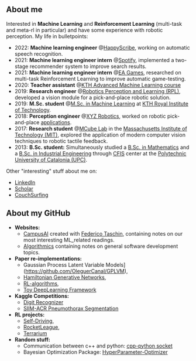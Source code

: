 ## About me
Interested in __Machine Learning__ and __Reinforcement Learning__ (multi-task and meta-rl in particular) and have some experience with robotic perception.
My life in bulletpoints:

- 2022: __Machine learning engineer__ @[HappyScribe](https://www.happyscribe.com/), working on automatic speech recognition.
- 2021: __Machine learning engineer intern__ @[Spotify](https://www.spotify.com/), implemented a two-stage recommender system to improve search results.
- 2021: __Machine learning engineer intern__ @[EA Games](https://www.ea.com/), researched on multi-task Reinforcement Learning to improve automatic game-testing.
- 2020: __Teacher assistant__ @[KTH Advanced Machine Learning course](https://www.kth.se/student/kurser/kurs/DD2434?l=en)
- 2019: __Research engineer__ @[Robotics Perception and Learning (RPL)](https://www.kth.se/rpl/division-of-robotics-perception-and-learning-1.779439), developed a vision module for a pick-and-place robotic solution.
- 2019: **M.Sc. student** @[M.Sc. in Machine Learning](https://www.kth.se/en/studies/master/machinelearning/description-1.48533) at [KTH Royal Institute of Technology](https://www.kth.se/en).
- 2018: __Perception engineer__ @[XYZ Robotics](http://en.xyzrobotics.ai/), worked on robotic pick-and-place [applications](https://www.youtube.com/watch?v=mpAhksAeqU4&ab_channel=XYZRobotics).
- 2017: __Research student__ @[MCube Lab](https://fme.upc.edu/en) in the [Massachusetts Institute of Technology (MIT)](https://www.mit.edu/), explored the application of modern computer vision techniques to robotic tactile feedback.
- 2013: **B.Sc. student:** Simultaneously studied a [B.Sc. in Mathematics](https://fme.upc.edu/en) and a [B.Sc. in Industrial Engineering](https://etseib.upc.edu/en) through [CFIS](https://cfis.upc.edu/en) center at the [Polytechnic University of Catalonia (UPC)](https://www.upc.edu/en).

Other "interesting" stuff about me on:
  - [LinkedIn](https://www.linkedin.com/in/OleguerCanal/)
  - [Scholar](https://scholar.google.com/citations?user=9cJOtv0AAAAJ&hl)
  - [CouchSurfing](https://www.couchsurfing.com/people/oleguer-canal)

## About my GitHub

- __Websites:__
  - [CampusAI](https://campusai.github.io/) created with [Federico Taschin](https://github.com/fedetask), containing notes on our most interesting ML_related readings.
  - [Algorithmics](https://oleguercanal.github.io/Algorithmics/) containing notes on general software development topics.
- __Paper re-implementations:__ 
  - Gaussian Process Latent Variable Models](https://github.com/OleguerCanal/GPLVM),
  - [Hamiltonian Generative Networks](https://github.com/CampusAI/Hamiltonian-Generative-Networks),
  - [RL-algorithms](https://github.com/OleguerCanal/RL-algorithms),
  - [Toy DeepLearning Framework](https://github.com/OleguerCanal/Toy-DeepLearning-Framework)
- __Kaggle Competitions:__
  - [Digit Recognizer](https://github.com/OleguerCanal/kaggle_digit-recognizer)
  - [SIIM-ACR Pneumothorax Segmentation](https://github.com/OleguerCanal/kaggle_Pneumothorax-Segmentation)
- __RL projects:__
  - [Self-Driving](https://github.com/OleguerCanal/KTH_MA-autonomous-driving),
  - [RocketLeague](https://github.com/CampusAI/RocketLeague-RL),
  - [Terrarium](https://github.com/CampusAI/DD2438_Common_Terrarium)
- __Random stuff:__
  - Communication between c++ and python: [cpp-python socket](https://github.com/OleguerCanal/cpp-python_socket)
  - Bayesian Optimization Package: [HyperParameter-Optimizer](https://github.com/CampusAI/HyperParameter-Optimizer)

<!--
[![Oleguer's github stats](https://github-readme-stats.vercel.app/api?username=OleguerCanal)](https://github.com/anuraghazra/github-readme-stats)
-->

<!--
**OleguerCanal/OleguerCanal** is a ✨ _special_ ✨ repository because its `README.md` (this file) appears on your GitHub profile.

Here are some ideas to get you started:

- 🔭 I’m currently working on ...
- 🌱 I’m currently learning ...
- 👯 I’m looking to collaborate on ...
- 🤔 I’m looking for help with ...
- 💬 Ask me about ...
- 📫 How to reach me: ...
- 😄 Pronouns: ...
- ⚡ Fun fact: ...
-->
